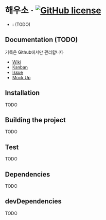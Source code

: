 # 해우소 &middot; [![GitHub license](https://img.shields.io/badge/license-MIT-blue.svg)](https://github.com/Yomni/hagseon_web/blob/master/LICENSE)

* **:** (TODO)

## Documentation (TODO)
기록은 Github에서만 관리합니다

* [Wiki](#)
* [Kanban](#)
* [Issue](#)
* [Mock Up](#)

## Installation
TODO

## Building the project
TODO

## Test
TODO

## Dependencies
TODO

## devDependencies
TODO
